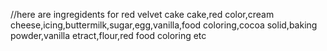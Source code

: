 //here are ingregidents for red velvet cake
cake,red color,cream cheese,icing,buttermilk,sugar,egg,vanilla,food coloring,cocoa solid,baking powder,vanilla etract,flour,red food coloring etc